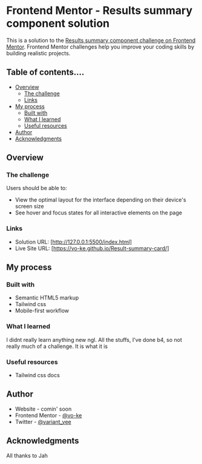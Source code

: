 # Frontend Mentor - Results summary component solution

This is a solution to the [Results summary component challenge on Frontend Mentor](https://www.frontendmentor.io/challenges/results-summary-component-CE_K6s0maV). Frontend Mentor challenges help you improve your coding skills by building realistic projects. 

## Table of contents....

- [Overview](#overview)
  - [The challenge](#the-challenge)
  - [Links](#links)
- [My process](#my-process)
  - [Built with](#built-with)
  - [What I learned](#what-i-learned)
  - [Useful resources](#useful-resources)
- [Author](#author)
- [Acknowledgments](#acknowledgments)

## Overview

### The challenge

Users should be able to:

- View the optimal layout for the interface depending on their device's screen size
- See hover and focus states for all interactive elements on the page

### Links

- Solution URL: [http://127.0.0.1:5500/index.html]
- Live Site URL: [https://vo-ke.github.io/Result-summary-card/]

## My process

### Built with

- Semantic HTML5 markup
- Tailwind css
- Mobile-first workflow

### What I learned

I didnt really learn anything new ngl. All the stuffs, I've done b4, so not really much of a challenge. It is what it is




### Useful resources

- Tailwind css docs


## Author

- Website - comin' soon
- Frontend Mentor - [@vo-ke](https://www.frontendmentor.io/profile/vo-ke)
- Twitter - [@variant_vee](https://www.twitter.com/variant_vee)

## Acknowledgments
All thanks to Jah
